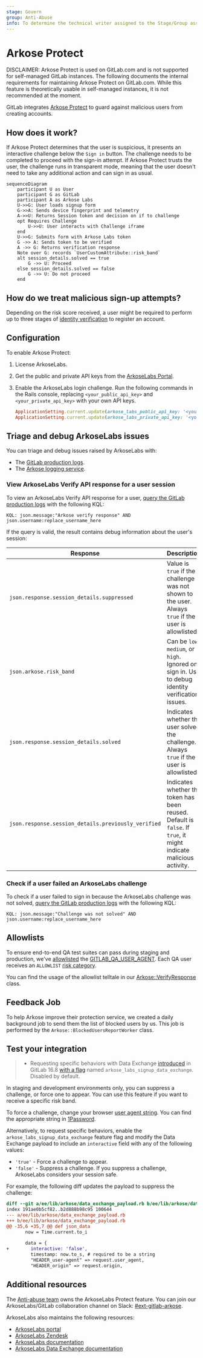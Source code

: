 ```yaml
---
stage: Govern
group: Anti-Abuse
info: To determine the technical writer assigned to the Stage/Group associated with this page, see https://handbook.gitlab.com/handbook/product/ux/technical-writing/#assignments
---
```


# Arkose Protect

DISCLAIMER:
Arkose Protect is used on GitLab.com and is not supported for self-managed GitLab
instances. The following documents the internal requirements for maintaining
Arkose Protect on GitLab.com. While this feature is theoretically usable in self-managed instances, it
is not recommended at the moment.

GitLab integrates [Arkose Protect](https://www.arkoselabs.com/arkose-protect/) to guard against
malicious users from creating accounts.

## How does it work?

If Arkose Protect determines that the user is suspicious, it presents an interactive challenge below
the `Sign in` button. The challenge needs to be completed to proceed with the sign-in
attempt. If Arkose Protect trusts the user, the challenge runs in transparent mode, meaning that the
user doesn't need to take any additional action and can sign in as usual.

```mermaid
sequenceDiagram
    participant U as User
    participant G as GitLab
    participant A as Arkose Labs
    U->>G: User loads signup form
    G->>A: Sends device fingerprint and telemetry
    A->>U: Returns Session token and decision on if to challenge
    opt Requires Challenge
        U->>U: User interacts with Challenge iframe
    end
    U->>G: Submits form with Arkose Labs token
    G ->> A: Sends token to be verified
    A ->> G: Returns verification response
    Note over G: records `UserCustomAttribute::risk_band`
    alt session_details.solved == true
        G ->> U: Proceed
    else session_details.solved == false
        G ->> U: Do not proceed
    end
```

## How do we treat malicious sign-up attempts?

Depending on the risk score received, a user might be required to perform up to three stages of [identity verification](../security/identity_verification.md) to register an account.

## Configuration

To enable Arkose Protect:

1. License ArkoseLabs.
1. Get the public and private API keys from the [ArkoseLabs Portal](https://portal.arkoselabs.com/).
1. Enable the ArkoseLabs login challenge. Run the following commands in the Rails console, replacing `<your_public_api_key>` and `<your_private_api_key>` with your own API keys.

   ```ruby
   ApplicationSetting.current.update(arkose_labs_public_api_key: '<your_public_api_key>')
   ApplicationSetting.current.update(arkose_labs_private_api_key: '<your_private_api_key>')
   ```

## Triage and debug ArkoseLabs issues

You can triage and debug issues raised by ArkoseLabs with:

- The [GitLab production logs](https://log.gprd.gitlab.net).
- The [Arkose logging service](https://gitlab.com/gitlab-org/gitlab/-/blob/master/ee/lib/arkose/logger.rb).

### View ArkoseLabs Verify API response for a user session

To view an ArkoseLabs Verify API response for a user, [query the GitLab production logs](https://log.gprd.gitlab.net/goto/54b82f50-935a-11ed-9f43-e3784d7fe3ca) with the following KQL:

```plaintext
KQL: json.message:"Arkose verify response" AND json.username:replace_username_here
```

If the query is valid, the result contains debug information about the user's session:

| Response | Description |
|---------|-------------|
| `json.response.session_details.suppressed` | Value is `true` if the challenge was not shown to the user. Always `true` if the user is allowlisted. |
| `json.arkose.risk_band` | Can be `low`, `medium`, or `high`. Ignored on sign in. Use to debug identity verification issues. |
| `json.response.session_details.solved` | Indicates whether the user solved the challenge. Always `true` if the user is allowlisted. |
| `json.response.session_details.previously_verified` | Indicates whether the token has been reused. Default is `false`. If `true`, it might indicate malicious activity. |

### Check if a user failed an ArkoseLabs challenge

To check if a user failed to sign in because the ArkoseLabs challenge was not solved, [query the GitLab production logs](https://log.gprd.gitlab.net/goto/b97c8a80-935a-11ed-85ed-e7557b0a598c) with the following KQL:

```plaintext
KQL: json.message:"Challenge was not solved" AND json.username:replace_username_here
```

## Allowlists

To ensure end-to-end QA test suites can pass during staging and production, we've [allowlisted](https://developer.arkoselabs.com/docs/verify-api-v4#creating-allowlists-and-denylists) the [GITLAB_QA_USER_AGENT](https://start.1password.com/open/i?a=LKATQYUATRBRDHRRABEBH4RJ5Y&v=6gq44ckmq23vqk5poqunurdgay&i=u2wvs63affaxzi22gnfbjjw2zm&h=gitlab.1password.com). Each QA user receives an `ALLOWLIST` [risk category](https://developer.arkoselabs.com/docs/risk-score).

You can find the usage of the allowlist telltale in our [Arkose::VerifyResponse](https://gitlab.com/gitlab-org/gitlab/-/blob/master/ee/lib/arkose/verify_response.rb#L38) class.

## Feedback Job

To help Arkose improve their protection service, we created a daily background job to send them the list of blocked users by us.
This job is performed by the `Arkose::BlockedUsersReportWorker` class.

## Test your integration

> - Requesting specific behaviors with Data Exchange [introduced](https://gitlab.com/gitlab-org/gitlab/-/issues/435275) in GitLab 16.8 [with a flag](../administration/feature_flags.md) named `arkose_labs_signup_data_exchange`. Disabled by default.

In staging and development environments only, you can suppress a challenge, or force one to appear.
You can use this feature if you want to receive a specific risk band.

To force a challenge, change your browser [user agent string](https://developer.chrome.com/docs/devtools/device-mode/override-user-agent/). You can find the appropriate string in [1Password](https://start.1password.com/open/i?a=LKATQYUATRBRDHRRABEBH4RJ5Y&v=6gq44ckmq23vqk5poqunurdgay&i=5v3ushqmfgifpwyqohop5gv5xe&h=gitlab.1password.com).

Alternatively, to request specific behaviors, enable the `arkose_labs_signup_data_exchange` feature flag and modify the Data Exchange payload to include an `interactive` field with any of the following values:

- `'true'` - Force a challenge to appear.
- `'false'` - Suppress a challenge. If you suppress a challenge, ArkoseLabs considers your session safe.

For example, the following diff updates the payload to suppress the challenge:

```diff
diff --git a/ee/lib/arkose/data_exchange_payload.rb b/ee/lib/arkose/data_exchange_payload.rb
index 191ae0b5cf82..b2d888b98c95 100644
--- a/ee/lib/arkose/data_exchange_payload.rb
+++ b/ee/lib/arkose/data_exchange_payload.rb
@@ -35,6 +35,7 @@ def json_data
       now = Time.current.to_i
 
       data = {
+        interactive: 'false',
         timestamp: now.to_s, # required to be a string
         "HEADER_user-agent" => request.user_agent,
         "HEADER_origin" => request.origin,
```

## Additional resources

<!-- markdownlint-disable MD044 -->
The [Anti-abuse team](https://handbook.gitlab.com/handbook/engineering/development/sec/govern/anti-abuse/#team-members) owns the ArkoseLabs Protect feature. You can join our ArkoseLabs/GitLab collaboration channel on Slack: [#ext-gitlab-arkose](https://gitlab.slack.com/archives/C02SGF6RLPQ).
<!-- markdownlint-enable MD044 -->

ArkoseLabs also maintains the following resources:

- [ArkoseLabs portal](https://portal.arkoselabs.com/)
- [ArkoseLabs Zendesk](https://support.arkoselabs.com/hc/en-us)
- [ArkoseLabs documentation](https://developer.arkoselabs.com/docs/documentation-guide)
- [ArkoseLabs Data Exchange documentation](https://support.arkoselabs.com/hc/en-us/articles/4410529474323-Data-Exchange-Enhanced-Detection-and-API-Source-Validation)

